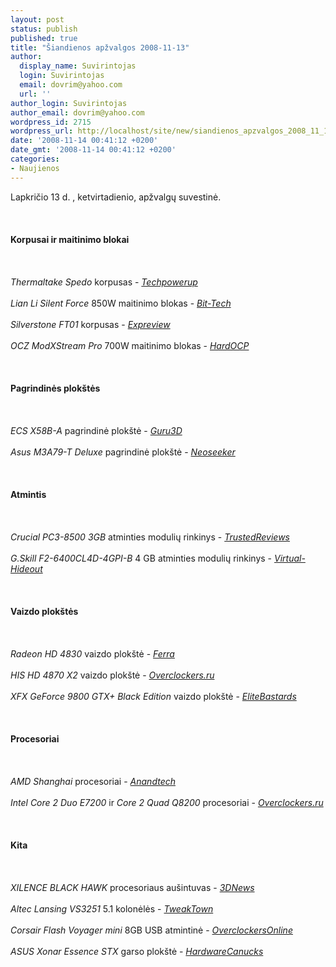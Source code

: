 ```yaml
---
layout: post
status: publish
published: true
title: "Šiandienos apžvalgos 2008-11-13"
author:
  display_name: Suvirintojas
  login: Suvirintojas
  email: dovrim@yahoo.com
  url: ''
author_login: Suvirintojas
author_email: dovrim@yahoo.com
wordpress_id: 2715
wordpress_url: http://localhost/site/new/siandienos_apzvalgos_2008_11_13/
date: '2008-11-14 00:41:12 +0200'
date_gmt: '2008-11-14 00:41:12 +0200'
categories:
- Naujienos
---
```

<p>Lapkričio 13 d. , ketvirtadienio, apžvalgų suvestinė.<br />
<br><br />
<br><b>Korpusai ir maitinimo blokai</b><br />
<br><br />
<br><i>Thermaltake Spedo</i> korpusas - <i><a class="ns" href="http://www.techpowerup.com/reviews/Thermaltake/Spedo_Advance/">Techpowerup</a></i><br />
<br><i>Lian Li Silent Force</i> 850W maitinimo blokas - <i><a class="ns" href="http://www.bit-tech.net/hardware/2008/11/13/lian-li-silent-force-850w-psu/1">Bit-Tech</a></i><br />
<br><i>Silverstone FT01</i> korpusas - <i><a class="ns" href="http://en.expreview.com/2008/11/13/silverstone-ft01-chassis-review.html">Expreview</a></i><br />
<br><i>OCZ ModXStream Pro</i> 700W maitinimo blokas - <i><a class="ns" href="http://enthusiast.hardocp.com/article.html?art=MTU2NiwxLCxoZW50aHVzaWFzdA==">HardOCP</a></i><br />
<br><br />
<br><b>Pagrindinės plokštės</b><br />
<br><br />
<br><i>ECS X58B-A</i> pagrindinė plokštė - <i><a class="ns" href="http://guru3d.com/article/ecs-x58b-a-motherboard--review/">Guru3D</a></i><br />
<br><i>Asus M3A79-T Deluxe</i> pagrindinė plokštė - <i><a class="ns" href="http://www.neoseeker.com/Articles/Hardware/Reviews/asus_m3a79-t_deluxe/">Neoseeker</a></i><br />
<br><br />
<br><b>Atmintis</b><br />
<br><br />
<br><i>Crucial PC3-8500 3GB</i> atminties modulių rinkinys - <i><a class="ns" href="http://www.trustedreviews.com/cpu-memory/review/2008/11/13/Crucial-PC3-8500-3GB-Memory-Kit/p1">TrustedReviews</a></i><br />
<br><i>G.Skill F2-6400CL4D-4GPI-B</i> 4 GB atminties modulių rinkinys - <i><a class="ns" href="http://www.virtual-hideout.net/reviews/GSkill_F2-6400CL4D_4GBPI-B/index.shtml">Virtual-Hideout</a></i><br />
<br><br />
<br><b>Vaizdo plokštės</b><br />
<br><br />
<br><i>Radeon HD 4830</i> vaizdo plokštė - <i><a class="ns" href="http://www.ferra.ru/online/video/82886/">Ferra</a></i><br />
<br><i>HIS HD 4870 X2</i> vaizdo plokštė - <i><a class="ns" href="http://www.overclockers.ru/lab/30980.shtml">Overclockers.ru</a></i><br />
<br><i>XFX GeForce 9800 GTX+ Black Edition</i> vaizdo plokštė - <i><a class="ns" href="http://www.elitebastards.com/cms/index.php?option=com_content&amp;task=view&amp;id=637&amp;Itemid=27">EliteBastards</a></i><br />
<br><br />
<br><b>Procesoriai</b><br />
<br><br />
<br><i>AMD Shanghai</i> procesoriai - <i><a class="ns" href="http://it.anandtech.com/IT/showdoc.aspx?i=3456">Anandtech</a></i><br />
<br><i>Intel Core 2 Duo E7200</i> ir <i>Core 2 Quad Q8200</i> procesoriai - <i><a class="ns" href="http://www.overclockers.ru/lab/30962.shtml">Overclockers.ru</a></i><br />
<br><br />
<br><b>Kita</b><br />
<br><br />
<br><i>XILENCE BLACK HAWK</i> procesoriaus aušintuvas - <i><a class="ns" href="http://www.3dnews.ru/cooling/xilence_black_hawk/">3DNews</a></i><br />
<br><i>Altec Lansing VS3251</i> 5.1 kolonėlės - <i><a class="ns" href="http://www.tweaktown.com/reviews/1653/altec_lansing_vs3251_5_1_surround_speaker_system/index.html">TweakTown</a></i><br />
<br><i>Corsair Flash Voyager mini</i> 8GB USB atmintinė - <i><a class="ns" href="http://www.overclockersonline.net/?page=articles&amp;num=2131">OverclockersOnline</a></i><br />
<br><i>ASUS Xonar Essence STX</i> garso plokštė - <i><a class="ns" href="http://www.hardwarecanucks.com/forum/hardware-canucks-reviews/11709-exclusive-asus-xonar-essence-stx-sneak-peak.html">HardwareCanucks</a></i><br />
<br><br />
<br><br />
<br></p>
